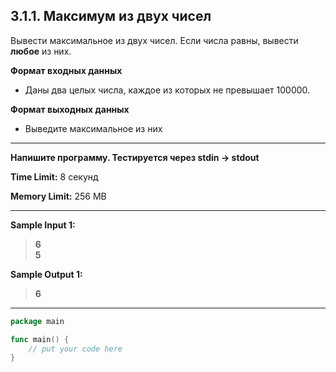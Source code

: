 ## 3.1.1. Максимум из двух чисел

Вывести максимальное из двух чисел. Если числа равны, вывести **любое** из них.

**Формат входных данных**
* Даны два целых числа, каждое из которых не превышает 100000.

**Формат выходных данных**
* Выведите максимальное из них

___
**Напишите программу. Тестируется через stdin → stdout**

**Time Limit:** 8 секунд

**Memory Limit:** 256 MB
___
**Sample Input 1:**
> **6<br />
> 5**

**Sample Output 1:**
> **6**

___
```Go
package main

func main() {
    // put your code here
}
```